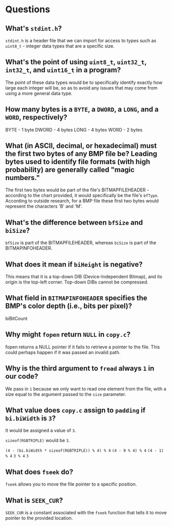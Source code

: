 # Questions

## What's `stdint.h`?

`stdint.h` is a header file that we can import for access to types such as `uint8_t` - integer data types that are a specific size.

## What's the point of using `uint8_t`, `uint32_t`, `int32_t`, and `uint16_t` in a program?

The point of these data types would be to specifically identify exactly how large each integer will be, so as to avoid any issues that may come from using a more general data type.

## How many bytes is a `BYTE`, a `DWORD`, a `LONG`, and a `WORD`, respectively?

BYTE - 1 byte
DWORD - 4 bytes
LONG - 4 bytes
WORD - 2 bytes

## What (in ASCII, decimal, or hexadecimal) must the first two bytes of any BMP file be? Leading bytes used to identify file formats (with high probability) are generally called "magic numbers."

The first two bytes would be part of the file's BITMAPFILEHEADER - according to the chart provided, it would specifically be the file's `bfType`.  According to outside research, for a BMP file these first two bytes would represent the characters 'B' and 'M'.

## What's the difference between `bfSize` and `biSize`?

`bfSize` is part of the BITMAPFILEHEADER, whereas `biSize` is part of the BITMAPINFOHEADER.

## What does it mean if `biHeight` is negative?

This means that it is a top-down DIB (Device-Independent Bitmap), and its origin is the top-left corner.  Top-down DIBs cannot be compressed.

## What field in `BITMAPINFOHEADER` specifies the BMP's color depth (i.e., bits per pixel)?

biBitCount

## Why might `fopen` return `NULL` in `copy.c`?

fopen returns a NULL pointer if it fails to retrieve a pointer to the file.  This could perhaps happen if it was passed an invalid path.

## Why is the third argument to `fread` always `1` in our code?

We pass in `1` because we only want to read one element from the file, with a size equal to the argument passed to the `size` parameter.

## What value does `copy.c` assign to `padding` if `bi.biWidth` is `3`?

It would be assigned a value of `3`.

`sizeof(RGBTRIPLE)` would be `3`.

`(4 - (bi.biWidth * sizeof(RGBTRIPLE)) % 4) % 4`
`(4 - 9 % 4) % 4`
`(4 - 1) % 4`
`3 % 4`
`3`

## What does `fseek` do?

`fseek` allows you to move the file pointer to a specific position.

## What is `SEEK_CUR`?

`SEEK_CUR` is a constant associated with the `fseek` function that tells it to move pointer to the provided location.
